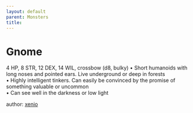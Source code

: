 ```yaml
---
layout: default
parent: Monsters 
title: 
--- 
```

# Gnome
4 HP, 8 STR, 12 DEX, 14 WIL, crossbow (d8, bulky)
• Short humanoids with long noses and pointed ears. Live underground or deep in forests  
• Highly intelligent tinkers. Can easily be convinced by the promise of something valuable or uncommon  
• Can see well in the darkness or low light  




author: [xenio](https://xenioinabottle.blogspot.com/2021/02/classic-monsters-for-cairnito-part-1.html) 


